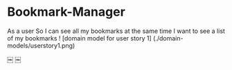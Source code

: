 # Bookmark-Manager

As a user
So I can see all my bookmarks at the same time
I want to see a list of my bookmarks
! [domain model for user story 1] (./domain-models/userstory1.png)

￼
￼